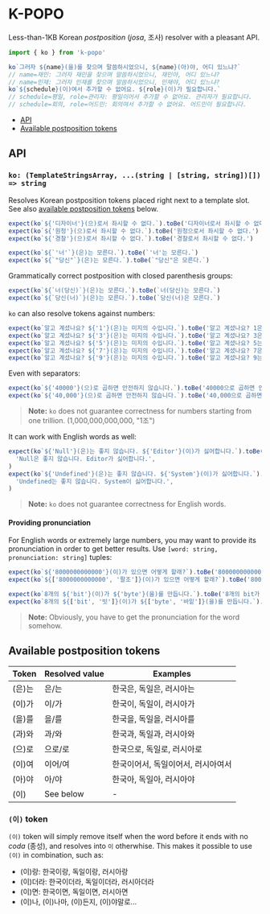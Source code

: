 # K-POPO

Less-than-1KB Korean _postposition_ (_josa_, 조사) resolver with a pleasant API.

```js
import { ko } from 'k-popo'

ko`그러자 ${name}(을)를 찾으며 말씀하시었으니, ${name}(아)야, 어디 있느냐?`
// name=재민: 그러자 재민을 찾으며 말씀하시었으니, 재민아, 어디 있느냐?
// name=민재: 그러자 민재를 찾으며 말씀하시었으니, 민재야, 어디 있느냐?
ko`${schedule}(이)여서 추가할 수 없어요. ${role}(이)가 필요합니다.`
// schedule=평일, role=관리자: 평일이어서 추가할 수 없어요. 관리자가 필요합니다.
// schedule=회의, role=어드민: 회의여서 추가할 수 없어요. 어드민이 필요합니다.
```

- [API](#API)
- [Available postposition tokens](#Available_postposition_tokens)

## API

### `ko: (TemplateStringsArray, ...(string | [string, string])[]) => string`

Resolves Korean postposition tokens placed right next to a template slot. See also [available postposition tokens](#Available_postposition_tokens) below.

```js
expect(ko`${'디자이너'}(으)로서 좌시할 수 없다.`).toBe('디자이너로서 좌시할 수 없다.')
expect(ko`${'원청'}(으)로서 좌시할 수 없다.`).toBe('원청으로서 좌시할 수 없다.')
expect(ko`${'경찰'}(으)로서 좌시할 수 없다.`).toBe('경찰로서 좌시할 수 없다.')

expect(ko`${`'너'`}(은)는 모른다.`).toBe(`'너'는 모른다.`)
expect(ko`${`"당신"`}(은)는 모른다.`).toBe(`"당신"은 모른다.`)
```

Grammatically correct postposition with closed parenthesis groups:

```js
expect(ko`${`너(당신)`}(은)는 모른다.`).toBe(`너(당신)는 모른다.`)
expect(ko`${`당신(너)`}(은)는 모른다.`).toBe(`당신(너)은 모른다.`)
```

`ko` can also resolve tokens against numbers:

```js
expect(ko`알고 계셨나요? ${'1'}(은)는 미지의 수입니다.`).toBe('알고 계셨나요? 1은 미지의 수입니다.')
expect(ko`알고 계셨나요? ${'3'}(은)는 미지의 수입니다.`).toBe('알고 계셨나요? 3은 미지의 수입니다.')
expect(ko`알고 계셨나요? ${'5'}(은)는 미지의 수입니다.`).toBe('알고 계셨나요? 5는 미지의 수입니다.')
expect(ko`알고 계셨나요? ${'7'}(은)는 미지의 수입니다.`).toBe('알고 계셨나요? 7은 미지의 수입니다.')
expect(ko`알고 계셨나요? ${'9'}(은)는 미지의 수입니다.`).toBe('알고 계셨나요? 9는 미지의 수입니다.')
```

Even with separators:

```js
expect(ko`${'40000'}(으)로 곱하면 안전하지 않습니다.`).toBe('40000으로 곱하면 안전하지 않습니다.')
expect(ko`${'40,000'}(으)로 곱하면 안전하지 않습니다.`).toBe('40,000으로 곱하면 안전하지 않습니다.')
```

> **Note:** `ko` does not guarantee correctness for numbers starting from one trillion. (1,000,000,000,000, "1조")

It can work with English words as well:

```js
expect(ko`${'Null'}(은)는 좋지 않습니다. ${'Editor'}(이)가 싫어합니다.`).toBe(
  'Null은 좋지 않습니다. Editor가 싫어합니다.',
)
expect(ko`${'Undefined'}(은)는 좋지 않습니다. ${'System'}(이)가 싫어합니다.`).toBe(
  'Undefined는 좋지 않습니다. System이 싫어합니다.',
)
```

> **Note:** `ko` does not guarantee correctness for English words.

#### Providing pronunciation

For English words or extremely large numbers, you may want to provide its pronunciation in order to get better results. Use `[word: string, pronunciation: string]` tuples:

```js
expect(ko`${'8000000000000'}(이)가 있으면 어떻게 할래?`).toBe('8000000000000이 있으면 어떻게 할래?')
expect(ko`${['8000000000000', '팔조']}(이)가 있으면 어떻게 할래?`).toBe('8000000000000가 있으면 어떻게 할래?')

expect(ko`8개의 ${'bit'}(이)가 ${'byte'}(을)를 만듭니다.`).toBe('8개의 bit가 byte를 만듭니다.')
expect(ko`8개의 ${['bit', '빗']}(이)가 ${['byte', '바잍']}(을)를 만듭니다.`).toBe('8개의 bit이 byte을 만듭니다.')
```

> **Note:** Obviously, you have to get the pronunciation for the word somehow.

## Available postposition tokens

| Token  | Resolved value | Examples                           |
| ------ | -------------- | ---------------------------------- |
| (은)는 | 은/는          | 한국은, 독일은, 러시아는           |
| (이)가 | 이/가          | 한국이, 독일이, 러시아가           |
| (을)를 | 을/를          | 한국을, 독일을, 러시아를           |
| (과)와 | 과/와          | 한국과, 독일과, 러시아와           |
| (으)로 | 으로/로        | 한국으로, 독일로, 러시아로         |
| (이)여 | 이어/여        | 한국이어서, 독일이어서, 러시아여서 |
| (아)야 | 아/야          | 한국아, 독일아, 러시아야           |
| (이)   | See below      | -                                  |

### `(이)` token

`(이)` token will simply remove itself when the word before it ends with no _coda_ (종성), and resolves into `이` otherwhise. This makes it possible to use `(이)` in combination, such as:

- (이)랑: 한국이랑, 독일이랑, 러시아랑
- (이)더라: 한국이더라, 독일이더라, 러시아더라
- (이)면: 한국이면, 독일이면, 러시아면
- (이)나, (이)나마, (이)든지, (이)야말로...
